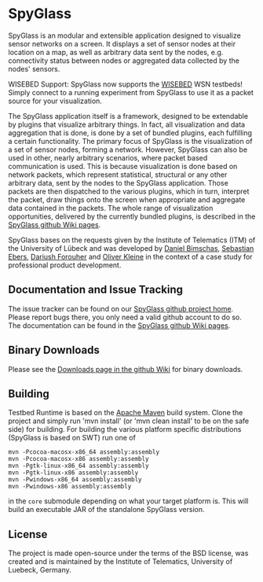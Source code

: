 SpyGlass
===============
SpyGlass is an modular and extensible application designed to visualize sensor networks on a screen.
It displays a set of sensor nodes at their location on a map, as well as arbitrary data sent by the
nodes, e.g. connectivity status between nodes or aggregated data collected by the nodes' sensors.

WISEBED Support: SpyGlass now supports the [WISEBED][wisebed] WSN testbeds! Simply connect to a
running experiment from SpyGlass to use it as a packet source for your visualization.

The SpyGlass application itself is a framework, designed to be extendable by plugins that visualize
arbitrary things. In fact, all visualization and data aggregation that is done, is done by a set of
bundled plugins, each fulfilling a certain functionality. The primary focus of SpyGlass is the
visualization of a set of sensor nodes, forming a network. However, SpyGlass can also be used in
other, nearly arbitrary scenarios, where packet based communication is used. This is because
visualization is done based on network packets, which represent statistical, structural or any other
arbitrary data, sent by the nodes to the SpyGlass application. Those packets are then dispatched to
the various plugins, which in turn, interpret the packet, draw things onto the screen when
appropriate and aggregate data contained in the packets. The whole range of visualization
opportunities, delivered by the currently bundled plugins, is described in the
[SpyGlass github Wiki pages][spyglass-github-wiki].

SpyGlass bases on the requests given by the Institute of Telematics (ITM) of the University of
Lübeck and was developed by [Daniel Bimschas][mail-daniel], [Sebastian Ebers][mail-sebastian],
[Dariush Forouher][mail-dariush] and [Oliver Kleine][mail-oliver] in the context of a case study for
professional product development.

Documentation and Issue Tracking
--------------------------------

The issue tracker can be found on our [SpyGlass github project home][spyglass-github-issues]. Please
report bugs there, you only need a valid github account to do so. The documentation can be found in
the [SpyGlass github Wiki pages][spyglass-github-wiki].

Binary Downloads
----------------

Please see the [Downloads page in the github Wiki][spyglass-github-wiki-downloads] for binary
downloads.

Building
--------

Testbed Runtime is based on the [Apache Maven][maven] build system. Clone the project and
simply run 'mvn install' (or 'mvn clean install' to be on the safe side) for building. For building
the various platform specific distributions (SpyGlass is based on SWT) run one of

```
mvn -Pcocoa-macosx-x86_64 assembly:assembly
mvn -Pcocoa-macosx-x86 assembly:assembly
mvn -Pgtk-linux-x86_64 assembly:assembly
mvn -Pgtk-linux-x86 assembly:assembly
mvn -Pwindows-x86_64 assembly:assembly
mvn -Pwindows-x86 assembly:assembly
```

in the ```core``` submodule depending on what your target platform is. This will build an executable
JAR of the standalone SpyGlass version.

License
-------

The project is made open-source under the terms of the BSD license, was created and is
maintained by the Institute of Telematics, University of Luebeck, Germany.

[wisebed]:http://www.wisebed.eu/
[maven]:http://maven.apache.org/
[spyglass-github-issues]:http://github.com/itm/spyglass/issues
[spyglass-github-wiki]:http://github.com/itm/spyglass/wiki
[spyglass-github-wiki-downloads]:http://github.com/itm/spyglass/wiki/Downloads
[mail-daniel]:mailto:bimschas@itm.uni-luebeck.de
[mail-sebastian]:mailto:ebers@itm.uni-luebeck.de
[mail-dariush]:mailto:forouher@iti.uni-luebeck.de
[mail-oliver]:mailto:kleine@itm.uni-luebeck.de
